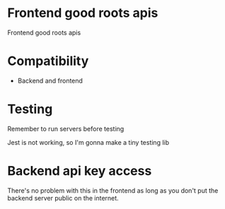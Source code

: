 # Frontend good roots apis

Frontend good roots apis

# Compatibility

- Backend and frontend

# Testing

Remember to run servers before testing

Jest is not working, so I'm gonna make a tiny testing lib

# Backend api key access

There's no problem with this in the frontend as long as you don't put the backend server public on the internet.
